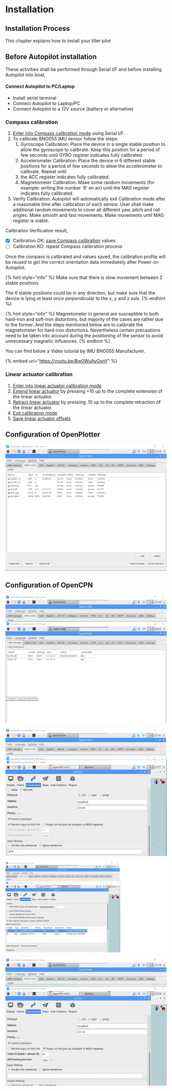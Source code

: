 # Installation

## Installation Process

This chapter explains how to install your tiller pilot 

## Before Autopilot installation

These activities shall be performed through Serial I/F and before installing Autopilot into boat,

#### Connect Autopilot to PC/Laptop

* Install serial terminal 
* Connect Autopilot to Laptop/PC
* Connect Autopilot to a 12V source \(battery or alternative\)

### Compass calibration

1. [Enter into Compass calibration mode](../using-fenix-tiller-pilot/user-functions.md#start-compass-calibration) using Serial I/F.
2. To calibrate BNO055 IMU sensor follow the steps:
   1. Gyroscope Calibration: Place the device in a single stable position to allow the gyroscope to calibrate. Keep this position for a period of few seconds until GYRO register indicates fully calibrated.
   2. Accelerometer Calibration: Place the device in 6 different stable positions for a period of few seconds to allow the accelerometer to calibrate. Repeat until 
   3. the ACC register indicates fully calibrated.
   4. Magnetometer Calibration: Make some random movements \(for example: writing the number ‘8’ on air\) until the MAG register indicates fully calibrated.
3. Verify Calibration: Autopilot will automatically exit Calibration mode after a reasonable time after calibration of each sensor. User shall make additional random movements to cover all different yaw, pitch and roll angles. Make smooth and fast movements. Make movements until MAG register is stable.

Calibration Verification result,

* [x] Calibration OK: [save Compass calibration](../using-fenix-tiller-pilot/user-functions.md#save-compass-offsets) values
* [ ] Calibration KO: repeat Compass calibration process

Once the compass is calibrated and values saved, the calibration profile will be reused to get the correct orientation data immediately after Power-on Autopilot.

{% hint style="info" %}
Make sure that there is slow movement between 2 stable positions

The 6 stable positions could be in any direction, but make sure that the device is lying at least once perpendicular to the x, y and z axis.
{% endhint %}

{% hint style="info" %}
Magnetometer in general are susceptible to both hard-iron and soft-iron distortions, but majority of the cases are rather due to the former. And the steps mentioned below are to calibrate the magnetometer for hard-iron distortions. Nevertheless certain precautions need to be taken into account during the positioning of the sensor to avoid unnecessary magnetic influences.
{% endhint %}

You can find below a Video tutorial by IMU BNO055 Manufacturer.

{% embed url="https://youtu.be/Bw0WuAyGsnY" %}

### Linear actuator calibration

1. [Enter into linear actuator calibration mode](../using-fenix-tiller-pilot/user-functions.md#start-compass-calibration)
2. [Extend linear actuator](../using-fenix-tiller-pilot/user-functions.md#increment-current-rudder-by-10-position-unit) by pressing +10 up to the complete extension of the linear actuator.
3. [Retract linear actuator](../using-fenix-tiller-pilot/user-functions.md#reduce-current-rudder-by-10-position-unit) by pressing .10 up to the complete retraction of the linear actuator.
4. [Exit calibration mode](../using-fenix-tiller-pilot/user-functions.md#start-linear-actuator-calibration)
5. [Save linear actuator offsets](../using-fenix-tiller-pilot/user-functions.md#save-current-installation-parameters)

## Configuration of OpenPlotter

![](../.gitbook/assets/nmea.png)

## Configuration of OpenCPN

![](../.gitbook/assets/usb.png)

![](../.gitbook/assets/opencpn_tcp.png)

![](../.gitbook/assets/opencpn_conn.png)

![](../.gitbook/assets/opencpn_udp.png)




